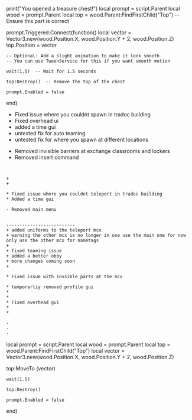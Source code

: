 print("You opened a treasure chest!")
local prompt = script.Parent
local wood = prompt.Parent
local top = wood.Parent:FindFirstChild("Top") -- Ensure this part is correct

prompt.Triggered:Connect(function()
    local vector = Vector3.new(wood.Position.X, wood.Position.Y + 2, wood.Position.Z)
    top.Position = vector

    -- Optional: Add a slight animation to make it look smooth
    -- You can use TweenService for this if you want smooth motion

    wait(1.5)  -- Wait for 1.5 seconds

    top:Destroy()  -- Remove the top of the chest

    prompt.Enabled = false
end)





* Fixed issue where you couldnt spawn in tradoc building 
* Fixed overhead ui 
* added a time gui
* untested fix for auto teaming 
* untested fix for where you spawn at different locations 


- Removed invisible barriers at exchange classrooms and lockers
- Removed insert command
```


+ 
+

* Fixed issue where you couldnt teleport in tradoc building
* Added a time gui 

- Removed main menu


--------------------------
+ added uniforms to the teleport mcx
+ warning the other mcx is no longer in use use the main one for now only use the other mcx for nametags
+ 
+ fixed teaming issue 
+ added a better obby
+ more changes coming soon
+ 

* Fixed issue with invsible parts at the mcx

* temporarliy removed profile gui 
* 
* 
* Fixed overhead gui 
* 
* 

- 
- 
- 
```



local prompt = script.Parent
local wood = prompt.Parent
local top = wood.Parent:FindFirstChild("Top") 
	local vector = Vector3.new(wood.Position.X, wood.Position.Y + 2, wood.Position.Z)
	
top:MoveTo (vector)

	wait(1.5) 

	top:Destroy()  

	prompt.Enabled = false
end)
